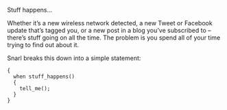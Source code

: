 Stuff happens...

Whether it’s a new wireless network detected, a new Tweet or Facebook update that’s tagged you, or a new post in a blog you’ve subscribed to – there’s stuff going on all the time.  The problem is you spend all of your time trying to find out about it.

Snarl breaks this down into a simple statement:
```
{
  when stuff_happens()
  {
    tell_me();
  }
}
```